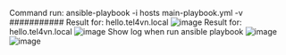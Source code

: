 Command run: ansible-playbook -i hosts  main-playbook.yml -v
###########
Result for: hello.tel4vn.local
![image](https://github.com/vytran4love/Ansible-TOOA08/assets/107416504/8abc558f-0ae1-435f-aeb0-c24208b472f4)
Result for: hello.tel4vn.local
![image](https://github.com/vytran4love/Ansible-TOOA08/assets/107416504/bc0826f0-2faf-42b2-b357-48f0f817bd76)
Show log when run ansible playbook
![image](https://github.com/vytran4love/Ansible-TOOA08/assets/107416504/dcbdd31b-dee0-4fd3-8b24-670cedd17057)
![image](https://github.com/vytran4love/Ansible-TOOA08/assets/107416504/071c69b7-9c2c-4f96-a3bc-2a8bd2897d73)

